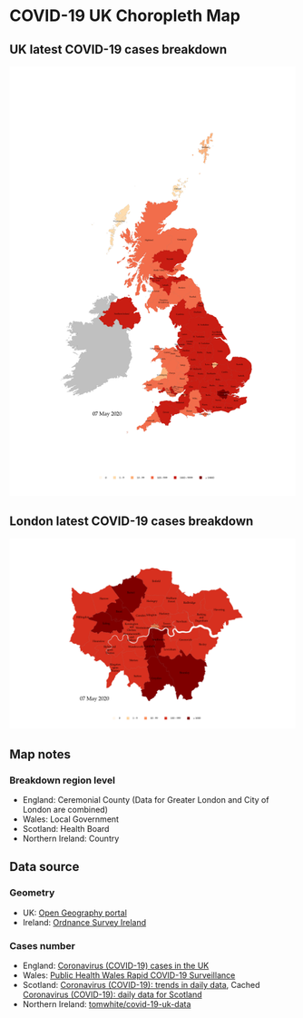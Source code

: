 # COVID-19 UK Choropleth Map

## UK latest COVID-19 cases breakdown

![alt text](uk_cases_latest.png "UK latest COVID-19 cases breakdown")

## London latest COVID-19 cases breakdown

![alt text](london_cases_latest.png "London latest COVID-19 cases breakdown")

## Map notes

### Breakdown region level

* England: Ceremonial County (Data for Greater London and City of London are combined)
* Wales: Local Government
* Scotland: Health Board
* Northern Ireland: Country

## Data source

### Geometry

* UK: [Open Geography portal](http://geoportal.statistics.gov.uk)
* Ireland: [Ordnance Survey Ireland](https://data-osi.opendata.arcgis.com)

### Cases number

* England: [Coronavirus (COVID-19) cases in the UK](https://coronavirus.data.gov.uk)
* Wales: [Public Health Wales Rapid COVID-19 Surveillance](https://public.tableau.com/profile/public.health.wales.health.protection#!/vizhome/RapidCOVID-19virology-Public/Headlinesummary)
* Scotland: [Coronavirus (COVID-19): trends in daily data](https://www.gov.scot/publications/trends-in-number-of-people-in-hospital-with-confirmed-or-suspected-covid-19/), Cached [Coronavirus (COVID-19): daily data for Scotland](https://www.gov.scot/publications/coronavirus-covid-19-daily-data-for-scotland/)
* Northern Ireland: [tomwhite/covid-19-uk-data](https://github.com/tomwhite/covid-19-uk-data)
